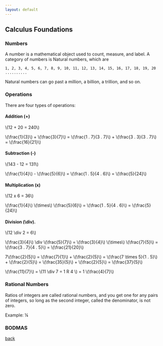 ```yaml
---
layout: default
---
```


## Calculus Foundations

### Numbers

A number is a mathematical object used to count, measure, and label. A category of numbers is Natural numbers, which are 

```
1, 2, 3, 4, 5, 6, 7, 8, 9, 10, 11, 12, 13, 14, 15, 16, 17, 18, 19, 20 ..........
```

Natural numbers can go past a million, a billion, a trillion, and so on.

### Operations

There are four types of operations: 

#### Addition (+)

<div class="math">
<p>
\(12 + 20 = 240\)
</p>
<p>
\(\frac{1}{3}\) + \(\frac{3}{7}\) = \(\frac{1 . 7}{3 . 7}\) + \(\frac{3 . 3}{3 . 7}\) = \(\frac{16}{21}\)
</p>
</div>

#### Subtraction (-)

<div class="math">
<p>
\(143 - 12 = 131\)
</p>
<p>
\(\frac{1}{4}\) - \(\frac{5}{6}\) = \(\frac{1 . 5}{4 . 6}\) = \(\frac{5}{24}\)
</p>
</div>

#### Multiplication (x)

<div class="math">
<p>
\(12 x 6 = 36\)
</p>
<p>
\(\frac{1}{4}\) \(\times\) \(\frac{5}{6}\) = \(\frac{1 . 5}{4 . 6}\) = \(\frac{5}{24}\)
</p>
</div>

#### Division (\div).

<div class="math">
<p>
\(12 \div 2 = 6\)
</p>
<p>
\(\frac{3}{4}\) \div \(\frac{5}{7}\) = \(\frac{3}{4}\) \(\times\) \(\frac{7}{5}\) = \(\frac{3 . 7}{4 . 5}\) = \(\frac{21}{20}\)
</p>
<p>
7\(\frac{2}{5}\) = \(\frac{7}{1}\) + \(\frac{2}{5}\) = \(\frac{7 \times 5}{1 . 5}\) + \(\frac{2}{5}\) = \(\frac{35}{5}\) + \(\frac{2}{5}\) = \(\frac{37}{5}\)
</p>
  <p>
\(\frac{11}{7}\) = \(11 \div 7 = 1 R 4 \) = 1 \(\frac{4}{7}\)
</p>
</div>

### Rational Numbers

Ratios of integers are called rational numbers, and you get one for any pairs of integers, so long as the second integer, called the denominator, is not zero.

Example: &frac14;

### BODMAS

[back](../)
